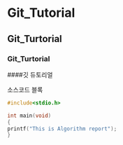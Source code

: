 # Git_Tutorial
## Git_Turtorial
### Git_Turtorial
####깃 듀토리얼

소스코드 블록
``` c
#include<stdio.h>

int main(void)
{
printf("This is Algorithm report");
}
 

```